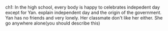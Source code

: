 ch1:
In the high school, every body is happy to celebrates indepedent day except for Yan. explain independent day and the origin of the government. Yan has no friends and very lonely. Her classmate don't like her either. She go anywhere alone(you should describe this)

